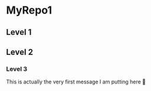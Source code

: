 # MyRepo1
## Level 1
## Level 2
### Level 3
This is actually the very first message I am putting here 🥳
